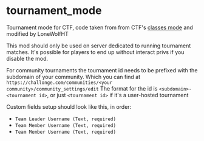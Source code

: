 # tournament_mode

Tournament mode for CTF, code taken from from CTF's [classes mode](https://github.com/MT-CTF/capturetheflag/tree/master/mods/ctf/ctf_modes/ctf_mode_classes) and modified by LoneWolfHT

This mod should only be used on server dedicated to running tournament matches. It's possible for players to end up without interact privs if you disable the mod.

For community tournaments the tournament id needs to be prefixed with the subdomain of your community. Which you can find at `https://challonge.com/communities/<your community>/community_settings/edit`
The format for the id is `<subdomain>-<tournament id>`, or just `<tournament id>` if it's a user-hosted tournament

Custom fields setup should look like this, in order:
- `Team Leader Username (Text, required)`
- `Team Member Username (Text, required)`
- `Team Member Username (Text, required)`